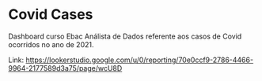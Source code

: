 # Covid Cases

Dashboard curso Ebac Análista de Dados referente aos casos de Covid ocorridos no ano de 2021.

Link: https://lookerstudio.google.com/u/0/reporting/70e0ccf9-2786-4466-9964-2177589d3a75/page/wcU8D
